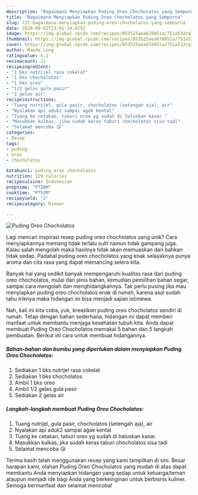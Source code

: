 ```yaml
---
description: "Bagaimana Menyiapkan Puding Oreo Chocholatos yang Sempurna"
title: "Bagaimana Menyiapkan Puding Oreo Chocholatos yang Sempurna"
slug: 737-bagaimana-menyiapkan-puding-oreo-chocholatos-yang-sempurna
date: 2020-09-02T23:41:34.025Z
image: https://img-global.cpcdn.com/recipes/853525aea678851a/751x532cq70/puding-oreo-chocholatos-foto-resep-utama.jpg
thumbnail: https://img-global.cpcdn.com/recipes/853525aea678851a/751x532cq70/puding-oreo-chocholatos-foto-resep-utama.jpg
cover: https://img-global.cpcdn.com/recipes/853525aea678851a/751x532cq70/puding-oreo-chocholatos-foto-resep-utama.jpg
author: Maude Long
ratingvalue: 4.1
reviewcount: 11
recipeingredient:
- "1 bks nutrijel rasa cokelat"
- "1 bks chocholatos"
- "1 bks oreo"
- "1/2 gelas gula pasir"
- "2 gelas air"
recipeinstructions:
- "Tuang nutrijel, gula pasir, chocholatos (setengah aja), air"
- "Nyalakan api aduk2 sampai agak kental"
- "Tuang ke cetakan, taburi oreo yg sudah di haluskan kasar."
- "Masukkan kulkas, jika sudah keras taburi chocholatos sisa tadi"
- "Selamat mencoba 😘"
categories:
- Resep
tags:
- puding
- oreo
- chocholatos

katakunci: puding oreo chocholatos 
nutrition: 129 calories
recipecuisine: Indonesian
preptime: "PT28M"
cooktime: "PT53M"
recipeyield: "2"
recipecategory: Dinner

---
```



![Puding Oreo Chocholatos](https://img-global.cpcdn.com/recipes/853525aea678851a/751x532cq70/puding-oreo-chocholatos-foto-resep-utama.jpg)

Lagi mencari inspirasi resep puding oreo chocholatos yang unik? Cara menyiapkannya memang tidak terlalu sulit namun tidak gampang juga. Kalau salah mengolah maka hasilnya tidak akan memuaskan dan bahkan tidak sedap. Padahal puding oreo chocholatos yang enak selayaknya punya aroma dan cita rasa yang dapat memancing selera kita.

Banyak hal yang sedikit banyak mempengaruhi kualitas rasa dari puding oreo chocholatos, mulai dari jenis bahan, kemudian pemilihan bahan segar, sampai cara mengolah dan menghidangkannya. Tak perlu pusing jika mau menyiapkan puding oreo chocholatos enak di rumah, karena asal sudah tahu triknya maka hidangan ini bisa menjadi sajian istimewa.




Nah, kali ini kita coba, yuk, kreasikan puding oreo chocholatos sendiri di rumah. Tetap dengan bahan sederhana, hidangan ini dapat memberi manfaat untuk membantu menjaga kesehatan tubuh kita. Anda dapat membuat Puding Oreo Chocholatos memakai 5 bahan dan 5 langkah pembuatan. Berikut ini cara untuk membuat hidangannya.

<!--inarticleads1-->

##### Bahan-bahan dan bumbu yang diperlukan dalam menyiapkan Puding Oreo Chocholatos:

1. Sediakan 1 bks nutrijel rasa cokelat
1. Sediakan 1 bks chocholatos
1. Ambil 1 bks oreo
1. Ambil 1/2 gelas gula pasir
1. Sediakan 2 gelas air




<!--inarticleads2-->

##### Langkah-langkah membuat Puding Oreo Chocholatos:

1. Tuang nutrijel, gula pasir, chocholatos (setengah aja), air
1. Nyalakan api aduk2 sampai agak kental
1. Tuang ke cetakan, taburi oreo yg sudah di haluskan kasar.
1. Masukkan kulkas, jika sudah keras taburi chocholatos sisa tadi
1. Selamat mencoba 😘




Terima kasih telah menggunakan resep yang kami tampilkan di sini. Besar harapan kami, olahan Puding Oreo Chocholatos yang mudah di atas dapat membantu Anda menyiapkan hidangan yang sedap untuk keluarga/teman ataupun menjadi ide bagi Anda yang berkeinginan untuk berbisnis kuliner. Semoga bermanfaat dan selamat mencoba!
